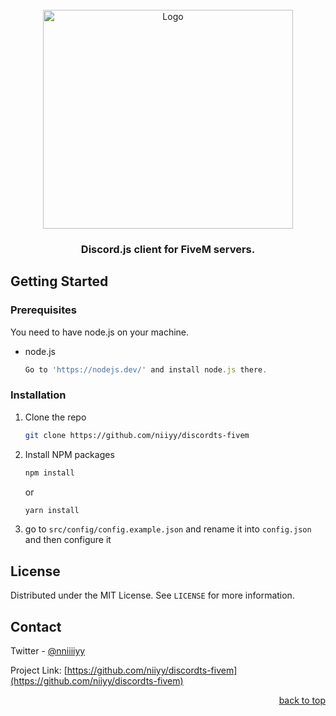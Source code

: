<br />
<div align="center">
  <a href="https://github.com/niiyy/discordts-fivem">
    <img src="https://discord.js.org/static/djs_logo.png" alt="Logo" width="400" height="350">
  </a>

  <h3 align="center">Discord.js client for FiveM servers.</h3>

</div>

## Getting Started

### Prerequisites

You need to have node.js on your machine.

- node.js
  ```js
  Go to 'https://nodejs.dev/' and install node.js there.
  ```

### Installation

1. Clone the repo
   ```sh
   git clone https://github.com/niiyy/discordts-fivem
   ```
2. Install NPM packages
   ```sh
   npm install
   ```
   or
   ```sh
   yarn install
   ```
3. go to `src/config/config.example.json` and rename it into `config.json` and then configure it

## License

Distributed under the MIT License. See `LICENSE` for more information.

<!-- CONTACT -->

## Contact

Twitter - [@nniiiiyy](https://twitter.com/nniiiiyy)

Project Link: [https://github.com/niiyy/discordts-fivem](https://github.com/niiyy/discordts-fivem)

<p align="right"><a href="#top">back to top</a></p>
